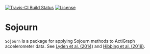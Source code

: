 <!-- README.md is generated from README.Rmd. Please edit that file -->

[![Travis-CI Build
Status](https://travis-ci.org/paulhibbing/Sojourn.svg?branch=master)](https://travis-ci.org/paulhibbing/Sojourn)
[![License](https://img.shields.io/badge/license-GPL-blue.svg)](http://www.gnu.org/licenses/gpl-3.0.html)

# Sojourn

`Sojourn` is a package for applying Sojourn methods to ActiGraph
accelerometer data. See [Lyden et al.
(2014)](https://www.ncbi.nlm.nih.gov/pubmed/23860415) and [Hibbing et
al. (2018)](https://www.ncbi.nlm.nih.gov/pubmed/29135657).
